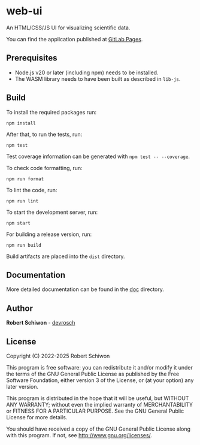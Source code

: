 # web-ui

An HTML/CSS/JS UI for visualizing scientific data.

You can find the application published at [GitLab Pages](https://devrosch.gitlab.io/sf/index.html).

## Prerequisites

- Node.js v20 or later (including npm) needs to be installed.
- The WASM library needs to have been built as described in `lib-js`.

## Build

To install the required packages run:

```
npm install
```

After that, to run the tests, run:

```
npm test
```

Test coverage information can be generated with `npm test -- --coverage`.

To check code formatting, run:

```
npm run format
```

To lint the code, run:

```
npm run lint
```

To start the development server, run:

```
npm start
```

For building a release version, run:

```
npm run build
```

Build artifacts are placed into the `dist` directory.

## Documentation

More detailed documentation can be found in the [doc](doc) directory.

## Author

**Robert Schiwon** - [devrosch](https://gitlab.com/devrosch)

## License

Copyright (C) 2022-2025 Robert Schiwon

This program is free software: you can redistribute it and/or modify it under the terms of the GNU General Public License as published by the Free Software Foundation, either version 3 of the License, or (at your option) any later version.

This program is distributed in the hope that it will be useful, but WITHOUT ANY WARRANTY; without even the implied warranty of MERCHANTABILITY or FITNESS FOR A PARTICULAR PURPOSE. See the GNU General Public License for more details.

You should have received a copy of the GNU General Public License along with this program. If not, see <http://www.gnu.org/licenses/>.
